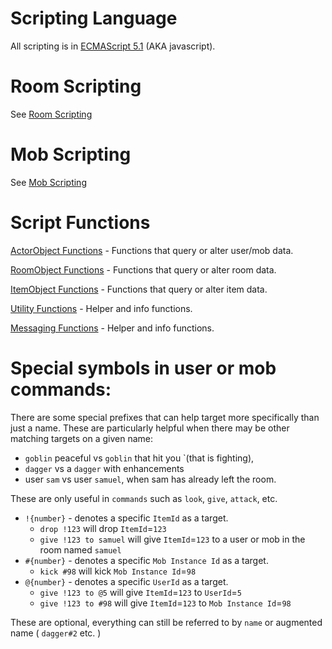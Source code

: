 # Scripting Language

All scripting is in [ECMAScript 5.1](https://en.wikipedia.org/wiki/ECMAScript) (AKA javascript).

# Room Scripting
See [Room Scripting](/scripting/docs/SCRIPTING_ROOMS.md)

# Mob Scripting
See [Mob Scripting](/scripting/docs/SCRIPTING_MOBS.md)

# Script Functions

[ActorObject Functions](/scripting/docs/FUNCTIONS_ACTORS.md) - Functions that query or alter user/mob data.

[RoomObject Functions](/scripting/docs/FUNCTIONS_ROOMS.md) - Functions that query or alter room data.

[ItemObject Functions](/scripting/docs/FUNCTIONS_ITEMS.md) - Functions that query or alter item data.

[Utility Functions](/scripting/docs/FUNCTIONS_UTIL.md) - Helper and info functions.

[Messaging Functions](/scripting/docs/FUNCTIONS_MESSAGING.md) - Helper and info functions.

# Special symbols in user or mob commands:

There are some special prefixes that can help target more specifically than just a name.
These are particularly helpful when there may be other matching targets on a given name:
* `goblin` peaceful vs `goblin` that hit you `(that is fighting), 
* `dagger` vs a `dagger` with enhancements
* user `sam` vs user `samuel`, when sam has already left the room.

These are only useful in `commands` such as `look`, `give`, `attack`, etc.

* `!{number}` - denotes a specific `ItemId` as a target. 
  * `drop !123` will drop `ItemId`=`123`
  * `give !123 to samuel` will give `ItemId`=`123` to a user or mob in the room named `samuel`
* `#{number}` - denotes a specific `Mob Instance Id` as a target.
  * `kick #98` will kick `Mob Instance Id`=`98`
* `@{number}` - denotes a specific `UserId` as a target.
  * `give !123 to @5` will give `ItemId`=`123` to `UserId`=`5`
  * `give !123 to #98` will give `ItemId`=`123` to `Mob Instance Id`=`98`

These are optional, everything can still be referred to by `name` or augmented name ( `dagger#2` etc. )
